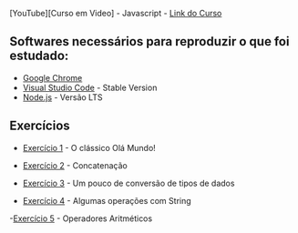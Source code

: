 [YouTube][Curso em Video] - Javascript - [Link do Curso](https://www.youtube.com/watch?v=BXqUH86F-kA&list=PLntvgXM11X6pi7mW0O4ZmfUI1xDSIbmTm)

## Softwares necessários para reproduzir o que foi estudado:

- [Google Chrome](https://www.google.com/chrome/)
- [Visual Studio Code](https://code.visualstudio.com/) - Stable Version
- [Node.js](https://nodejs.org/en/) - Versão LTS

## Exercícios
- [Exercício 1](https://github.com/fabioluizregis/javascript/blob/master/curso_em_video/Aula%2004/ex001.html) - O clássico Olá Mundo!

- [Exercício 2](https://github.com/fabioluizregis/javascript/blob/master/curso_em_video/Aula06/ex002.html) - Concatenação

- [Exercício 3](https://github.com/fabioluizregis/javascript/blob/master/curso_em_video/Aula06/ex003.html) - Um pouco de conversão de tipos de dados

- [Exercício 4](https://github.com/fabioluizregis/javascript/blob/master/curso_em_video/Aula06/ex004.html) - Algumas operações com String

-[Exercício 5](https://github.com/fabioluizregis/javascript/blob/master/curso_em_video/Aula07/ex005.html) - Operadores Aritméticos